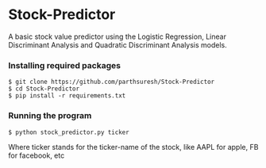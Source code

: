 # Stock-Predictor

A basic stock value predictor using the Logistic Regression, Linear Discriminant Analysis and Quadratic Discriminant Analysis models.

### Installing required packages
```
$ git clone https://github.com/parthsuresh/Stock-Predictor
$ cd Stock-Predictor
$ pip install -r requirements.txt
```

### Running the program

`$ python stock_predictor.py ticker`

Where ticker stands for the ticker-name of the stock, like AAPL for apple, FB for facebook, etc
